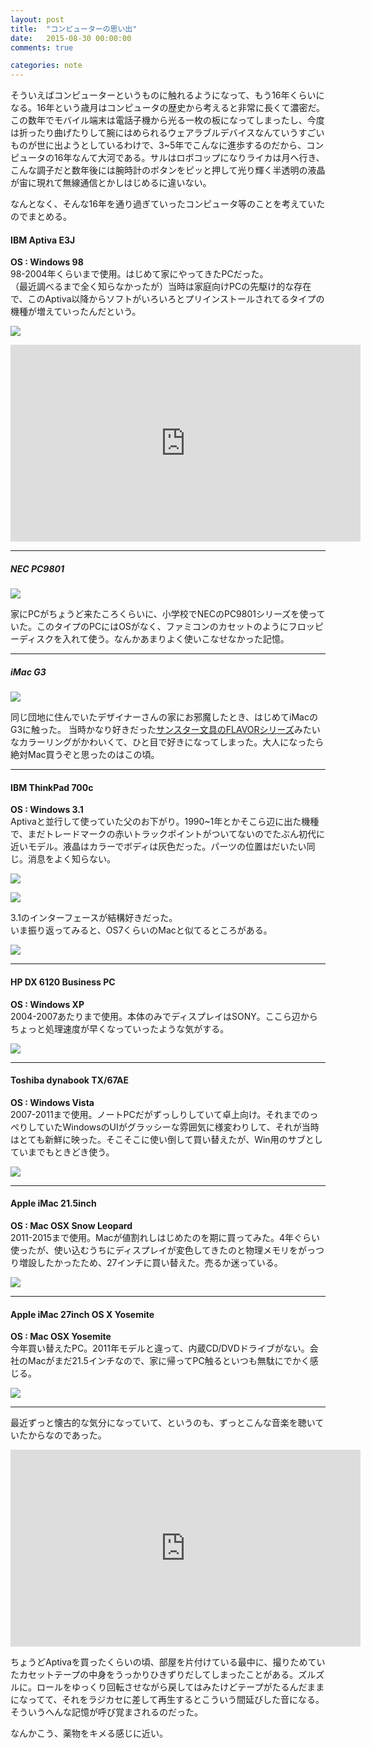 ```yaml
---
layout: post
title:  "コンピューターの思い出"
date:   2015-08-30 00:00:00
comments: true

categories: note
---
```


そういえばコンピューターというものに触れるようになって、もう16年くらいになる。16年という歳月はコンピュータの歴史から考えると非常に長くて濃密だ。この数年でモバイル端末は電話子機から光る一枚の板になってしまったし、今度は折ったり曲げたりして腕にはめられるウェアラブルデバイスなんていうすごいものが世に出ようとしているわけで、3~5年でこんなに進歩するのだから、コンピュータの16年なんて大河である。サルはロボコップになりライカは月へ行き、こんな調子だと数年後には腕時計のボタンをピッと押して光り輝く半透明の液晶が宙に現れて無線通信とかしはじめるに違いない。

なんとなく、そんな16年を通り過ぎていったコンピュータ等のことを考えていたのでまとめる。


#### IBM Aptiva E3J

**OS : Windows 98**  
98-2004年くらいまで使用。はじめて家にやってきたPCだった。  
（最近調べるまで全く知らなかったが）当時は家庭向けPCの先駆け的な存在で、このAptiva以降からソフトがいろいろとプリインストールされてるタイプの機種が増えていったんだという。  

![](/img/2015-08-30-pc01-aptiva.jpg)

<iframe width="560" height="315" src="https://www.youtube.com/embed/GLY_Q7Tc2Gc" frameborder="0" allowfullscreen></iframe>

---

##### NEC PC9801

![](/img/2015-08-30-pc00-nec.jpg)

家にPCがちょうど来たころくらいに、小学校でNECのPC9801シリーズを使っていた。このタイプのPCにはOSがなく、ファミコンのカセットのようにフロッピーディスクを入れて使う。なんかあまりよく使いこなせなかった記憶。

---

##### iMac G3

![](/img/2015-08-30-pc00-imacg3.jpg)

同じ団地に住んでいたデザイナーさんの家にお邪魔したとき、はじめてiMacのG3に触った。
当時かなり好きだった[サンスター文具のFLAVORシリーズ](https://www.google.co.jp/search?q=flavor+%E3%82%B5%E3%83%B3%E3%82%B9%E3%82%BF%E3%83%BC&es_sm=119&source=lnms&tbm=isch&sa=X&ved=0CAcQ_AUoAWoVChMIyZGV2PvQxwIViSeUCh384A6z&biw=1323&bih=1015)みたいなカラーリングがかわいくて、ひと目で好きになってしまった。大人になったら絶対Mac買うぞと思ったのはこの頃。



---

#### IBM ThinkPad 700c

**OS : Windows 3.1**  
Aptivaと並行して使っていた父のお下がり。1990~1年とかそこら辺に出た機種で、まだトレードマークの赤いトラックポイントがついてないのでたぶん初代に近いモデル。液晶はカラーでボディは灰色だった。パーツの位置はだいたい同じ。消息をよく知らない。

![](/img/2015-08-30-pc02-ibm-thinkpad.jpg)

![](/img/2015-08-30-pc00-windows31.png)

3.1のインターフェースが結構好きだった。  
いま振り返ってみると、OS7くらいのMacと似てるところがある。

![](/img/2015-08-30-pc00-macos7.png)


---

#### HP DX 6120 Business PC

**OS : Windows XP**  
2004-2007あたりまで使用。本体のみでディスプレイはSONY。ここら辺からちょっと処理速度が早くなっていったような気がする。

![](/img/2015-08-30-pc03-hp.jpg)

---

#### Toshiba dynabook TX/67AE

**OS : Windows Vista**  
2007-2011まで使用。ノートPCだがずっしりしていて卓上向け。それまでのっぺりしていたWindowsのUIがグラッシーな雰囲気に様変わりして、それが当時はとても新鮮に映った。そこそこに使い倒して買い替えたが、Win用のサブとしていまでもときどき使う。

![](/img/2015-08-30-pc04-dynabook-tx.jpg)

---

#### Apple iMac 21.5inch

**OS : Mac OSX Snow Leopard**  
2011-2015まで使用。Macが値割れしはじめたのを期に買ってみた。4年ぐらい使ったが、使い込むうちにディスプレイが変色してきたのと物理メモリをがっつり増設したかったため、27インチに買い替えた。売るか迷っている。

![](/img/2015-08-30-pc05-imac2011.jpg)

---

#### Apple iMac 27inch OS X Yosemite

**OS : Mac OSX Yosemite**  
今年買い替えたPC。2011年モデルと違って、内蔵CD/DVDドライブがない。会社のMacがまだ21.5インチなので、家に帰ってPC触るといつも無駄にでかく感じる。

![](/img/2015-08-30-pc06-imac2013.jpg)

---

最近ずっと懐古的な気分になっていて、というのも、ずっとこんな音楽を聴いていたからなのであった。

<iframe width="560" height="315" src="https://www.youtube.com/embed/bX_X-IqDHjA" frameborder="0" allowfullscreen></iframe>

ちょうどAptivaを買ったくらいの頃、部屋を片付けている最中に、撮りためていたカセットテープの中身をうっかりひきずりだしてしまったことがある。ズルズルに。ロールをゆっくり回転させながら戻してはみたけどテープがたるんだままになってて、それをラジカセに差して再生するとこういう間延びした音になる。
そういうへんな記憶が呼び覚まされるのだった。

なんかこう、薬物をキメる感じに近い。
